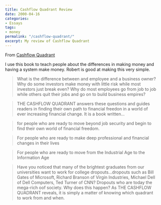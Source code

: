 ```yaml
---
title: Cashflow Quadrant Review
date: 2000-04-16
categories:
- Essays
tags: 
- money
permalink: "/cashflow-quadrant/"
excerpt: My review of Cashflow Quadrant
---
```

From [Cashflow Quadrant](https://amzn.to/4cCta1g)

I use this book to teach people about the differences in making money and having a system make money.  Robert is good at making this very simple.

>What is the difference between and employee and a business owner? Why do some investors make money with little risk while most investors just break even? Why do most employees go from job to job while others quit their jobs and go on to build business empires?

>THE CASHFLOW QUADRANT answers these questions and guides readers in finding their own path to financial freedon in a world of ever increasing financial change. It is a book written...

>for people who are ready to move beyond job security and begin to find their own world of financial freedom.

>For people who are ready to make deep professional and financial changes in their lives

>For people who are ready to move from the Industrial Age to the Information Age

>Have you noticed that many of the brightest graduates from our universities want to work for college dropouts...dropouts such as Bill Gates of Microsoft, Richard Branson of Virgin Industries, Michael Dell of Dell Computers, Ted Turner of CNN? Dropouts who are today the mega-rich oof society. Why does this happen? As THE CASHFLOW QUADRANT reveals, it is simply a matter of knowing which quadrant to work from and when.